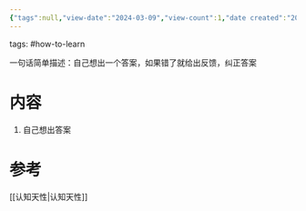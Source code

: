 ```yaml
---
{"tags":null,"view-date":"2024-03-09","view-count":1,"date created":"2020-11-24T10:05:02+08:00","date modified":"2024-03-09T22:05:52+08:00","dg-publish":true,"permalink":"/阅读/卡片盒笔记法/生成/","dgPassFrontmatter":true,"noteIcon":"2","created":"2020-11-24T10:05:02+08:00","updated":"2024-03-09T22:05:52+08:00"}
---
```



tags: #how-to-learn 

一句话简单描述：自己想出一个答案，如果错了就给出反馈，纠正答案

# 内容

1. 自己想出答案

# 参考

[[认知天性\|认知天性]]
